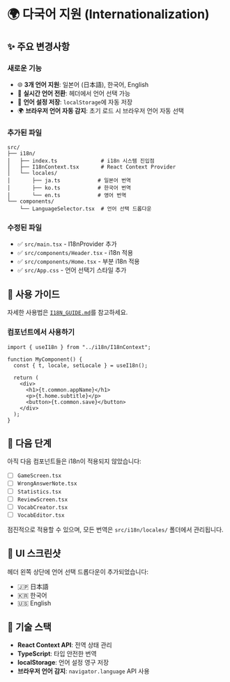 # 🌍 다국어 지원 (Internationalization)

## ✨ 주요 변경사항

### 새로운 기능

- 🌐 **3개 언어 지원**: 일본어 (日本語), 한국어, English
- 🔄 **실시간 언어 전환**: 헤더에서 언어 선택 가능
- 💾 **언어 설정 저장**: `localStorage`에 자동 저장
- 🌍 **브라우저 언어 자동 감지**: 초기 로드 시 브라우저 언어 자동 선택

### 추가된 파일

```text
src/
├── i18n/
│   ├── index.ts              # i18n 시스템 진입점
│   ├── I18nContext.tsx       # React Context Provider
│   └── locales/
│       ├── ja.ts            # 일본어 번역
│       ├── ko.ts            # 한국어 번역
│       └── en.ts            # 영어 번역
└── components/
    └── LanguageSelector.tsx  # 언어 선택 드롭다운
```

### 수정된 파일

- ✅ `src/main.tsx` - I18nProvider 추가
- ✅ `src/components/Header.tsx` - i18n 적용
- ✅ `src/components/Home.tsx` - 부분 i18n 적용
- ✅ `src/App.css` - 언어 선택기 스타일 추가

## 📖 사용 가이드

자세한 사용법은 [`I18N_GUIDE.md`](./I18N_GUIDE.md)를 참고하세요.

### 컴포넌트에서 사용하기

```tsx
import { useI18n } from "../i18n/I18nContext";

function MyComponent() {
  const { t, locale, setLocale } = useI18n();
  
  return (
    <div>
      <h1>{t.common.appName}</h1>
      <p>{t.home.subtitle}</p>
      <button>{t.common.save}</button>
    </div>
  );
}
```

## 🚀 다음 단계

아직 다음 컴포넌트들은 i18n이 적용되지 않았습니다:

- [ ] `GameScreen.tsx`
- [ ] `WrongAnswerNote.tsx`
- [ ] `Statistics.tsx`
- [ ] `ReviewScreen.tsx`
- [ ] `VocabCreator.tsx`
- [ ] `VocabEditor.tsx`

점진적으로 적용할 수 있으며, 모든 번역은 `src/i18n/locales/` 폴더에서 관리됩니다.

## 🎨 UI 스크린샷

헤더 왼쪽 상단에 언어 선택 드롭다운이 추가되었습니다:

- 🇯🇵 日本語
- 🇰🇷 한국어
- 🇺🇸 English

## 🔧 기술 스택

- **React Context API**: 전역 상태 관리
- **TypeScript**: 타입 안전한 번역
- **localStorage**: 언어 설정 영구 저장
- **브라우저 언어 감지**: `navigator.language` API 사용
